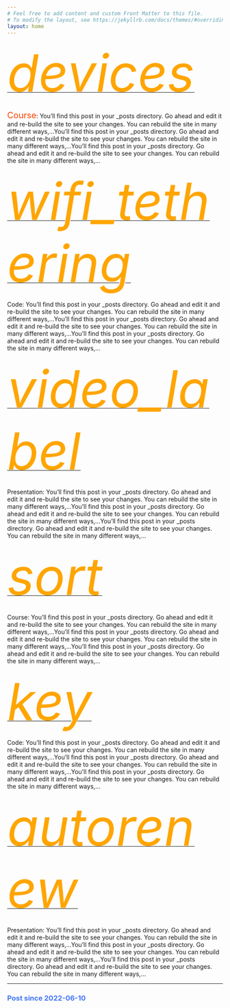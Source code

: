 ```yaml
---
# Feel free to add content and custom Front Matter to this file.
# To modify the layout, see https://jekyllrb.com/docs/themes/#overriding-theme-defaults
layout: home
---
```


<div class="container-fluid">
  <div class="row">
    <div class="col-sm-4">
      <a href="https://teach.phylolab.net/course">
        <div class="text-center"><i class="material-icons" style="font-size:120px;color:orange;">devices</i></div>
      </a>
      <p><span style="color:orangered;font-size:20px">Course</span>: You’ll find this post in your _posts directory. Go ahead and edit it and re-build the site to see your changes. You can rebuild the site in many different ways,...You’ll find this post in your _posts directory. Go ahead and edit it and re-build the site to see your changes. You can rebuild the site in many different ways,...You’ll find this post in your _posts directory. Go ahead and edit it and re-build the site to see your changes. You can rebuild the site in many different ways,...</p>   
    </div>
    <div class="col-sm-4">
      <a href="https://teach.phylolab.net/course">
        <div class="text-center"><i class="material-icons" style="font-size:120px;color:orange;">wifi_tethering</i></div>
      </a>
      <p>Code: You’ll find this post in your _posts directory. Go ahead and edit it and re-build the site to see your changes. You can rebuild the site in many different ways,...You’ll find this post in your _posts directory. Go ahead and edit it and re-build the site to see your changes. You can rebuild the site in many different ways,...You’ll find this post in your _posts directory. Go ahead and edit it and re-build the site to see your changes. You can rebuild the site in many different ways,...</p>         
    </div>
    <div class="col-sm-4">
      <a href="https://teach.phylolab.net/course">
        <div class="text-center"><i class="material-icons" style="font-size:120px;color:orange;">video_label</i></div>
      </a>
      <p>Presentation: You’ll find this post in your _posts directory. Go ahead and edit it and re-build the site to see your changes. You can rebuild the site in many different ways,...You’ll find this post in your _posts directory. Go ahead and edit it and re-build the site to see your changes. You can rebuild the site in many different ways,...You’ll find this post in your _posts directory. Go ahead and edit it and re-build the site to see your changes. You can rebuild the site in many different ways,...</p>             
    </div>
  </div>
  
  <div class="row">
    <div class="col-sm-4">
      <a href="https://teach.phylolab.net/course">
        <div class="text-center"><i class="material-icons" style="font-size:120px;color:orange;">sort</i></div>
      </a>
      <p>Course: You’ll find this post in your _posts directory. Go ahead and edit it and re-build the site to see your changes. You can rebuild the site in many different ways,...You’ll find this post in your _posts directory. Go ahead and edit it and re-build the site to see your changes. You can rebuild the site in many different ways,...You’ll find this post in your _posts directory. Go ahead and edit it and re-build the site to see your changes. You can rebuild the site in many different ways,...</p>   
    </div>
    <div class="col-sm-4">
      <a href="https://teach.phylolab.net/course">
        <div class="text-center"><i class="material-icons" style="font-size:120px;color:orange;">key</i></div>
      </a>
      <p>Code: You’ll find this post in your _posts directory. Go ahead and edit it and re-build the site to see your changes. You can rebuild the site in many different ways,...You’ll find this post in your _posts directory. Go ahead and edit it and re-build the site to see your changes. You can rebuild the site in many different ways,...You’ll find this post in your _posts directory. Go ahead and edit it and re-build the site to see your changes. You can rebuild the site in many different ways,...</p>         
    </div>
    <div class="col-sm-4">
      <a href="https://teach.phylolab.net/course">
        <div class="text-center"><i class="material-icons" style="font-size:120px;color:orange;">autorenew</i></div>
      </a>
      <p>Presentation: You’ll find this post in your _posts directory. Go ahead and edit it and re-build the site to see your changes. You can rebuild the site in many different ways,...You’ll find this post in your _posts directory. Go ahead and edit it and re-build the site to see your changes. You can rebuild the site in many different ways,...You’ll find this post in your _posts directory. Go ahead and edit it and re-build the site to see your changes. You can rebuild the site in many different ways,...</p>             
    </div>
  </div>
</div>

<hr>
<h3 style="color:#4175F7">Post since 2022-06-10</h3>
<p style="margin-bottom:1cm;"></p>

